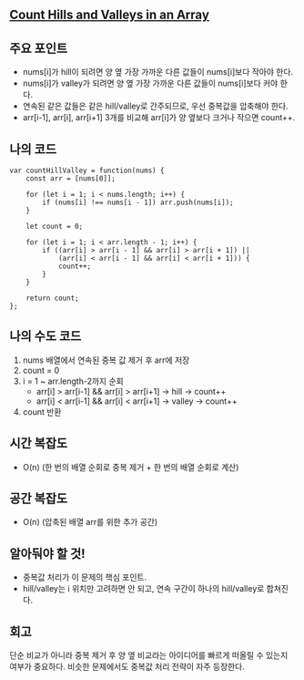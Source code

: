 ## [**Count Hills and Valleys in an Array**](https://leetcode.com/problems/count-hills-and-valleys-in-an-array/?envType=daily-question&envId=2025-07-27)

## 주요 포인트

- nums[i]가 hill이 되려면 양 옆 가장 가까운 다른 값들이 nums[i]보다 작아야 한다.
- nums[i]가 valley가 되려면 양 옆 가장 가까운 다른 값들이 nums[i]보다 커야 한다.
- 연속된 같은 값들은 같은 hill/valley로 간주되므로, 우선 중복값을 압축해야 한다.
- arr[i-1], arr[i], arr[i+1] 3개를 비교해 arr[i]가 양 옆보다 크거나 작으면 count++.

## 나의 코드

```tsx
var countHillValley = function(nums) {
    const arr = [nums[0]];
    
    for (let i = 1; i < nums.length; i++) {
        if (nums[i] !== nums[i - 1]) arr.push(nums[i]);
    }

    let count = 0;
    
    for (let i = 1; i < arr.length - 1; i++) {
        if ((arr[i] > arr[i - 1] && arr[i] > arr[i + 1]) || 
            (arr[i] < arr[i - 1] && arr[i] < arr[i + 1])) {
            count++;
        }
    }
    
    return count;
};
```

## 나의 수도 코드

1. nums 배열에서 연속된 중복 값 제거 후 arr에 저장
2. count = 0
3. i = 1 ~ arr.length-2까지 순회
    - arr[i] > arr[i-1] && arr[i] > arr[i+1] → hill → count++
    - arr[i] < arr[i-1] && arr[i] < arr[i+1] → valley → count++
4. count 반환

## 시간 복잡도

- O(n) (한 번의 배열 순회로 중복 제거 + 한 번의 배열 순회로 계산)

## 공간 복잡도

- O(n) (압축된 배열 arr를 위한 추가 공간)

## 알아둬야 할 것!

- 중복값 처리가 이 문제의 핵심 포인트.
- hill/valley는 i 위치만 고려하면 안 되고, 연속 구간이 하나의 hill/valley로 합쳐진다.

## 회고

단순 비교가 아니라 중복 제거 후 양 옆 비교라는 아이디어를 빠르게 떠올릴 수 있는지 여부가 중요하다. 비슷한 문제에서도 중복값 처리 전략이 자주 등장한다.
